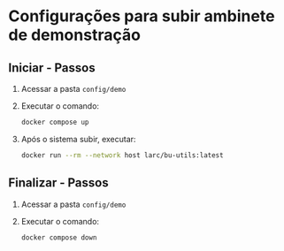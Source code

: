 # Configurações para subir ambinete de demonstração

## Iniciar - Passos

1) Acessar a pasta ``config/demo``

2) Executar o comando:

    ```bash
    docker compose up
    ```

3) Após o sistema subir, executar:

    ```bash
    docker run --rm --network host larc/bu-utils:latest
    ```


## Finalizar - Passos

1) Acessar a pasta ``config/demo``

2) Executar o comando:

    ```bash
    docker compose down
    ```
